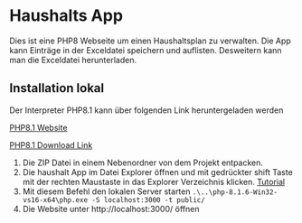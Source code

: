 # Haushalts App

Dies ist eine PHP8 Webseite um einen Haushaltsplan zu verwalten.
Die App kann Einträge in der Exceldatei speichern und auflisten.
Desweitern kann man die Exceldatei herunterladen.

## Installation lokal

Der Interpreter PHP8.1 kann über folgenden Link heruntergeladen werden

[PHP8.1 Website](https://windows.php.net/download#php-8.1)

[PHP8.1 Download Link](https://windows.php.net/downloads/releases/php-8.1.6-Win32-vs16-x64.zip)

1. Die ZIP Datei in einem Nebenordner von dem Projekt entpacken.
2. Die haushalt App im Datei Explorer öffnen und mit gedrückter shift Taste mit der rechten Maustaste in das Explorer Verzeichnis klicken. [Tutorial](https://www.howtogeek.com/165268/how-to-add-open-powershell-here-to-the-context-menu-in-windows/)
3. Mit diesem Befehl den lokalen Server starten `.\..\php-8.1.6-Win32-vs16-x64\php.exe -S localhost:3000 -t public/`
4. Die Website unter http://localhost:3000/ öffnen

